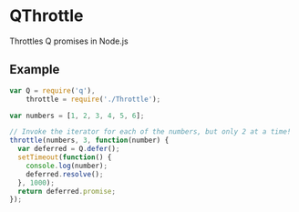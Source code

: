 QThrottle
=========

Throttles Q promises in Node.js


## Example

```javascript
var Q = require('q'),
    throttle = require('./Throttle');

var numbers = [1, 2, 3, 4, 5, 6];

// Invoke the iterator for each of the numbers, but only 2 at a time!
throttle(numbers, 3, function(number) {
  var deferred = Q.defer();
  setTimeout(function() {
    console.log(number);
    deferred.resolve();
  }, 1000);
  return deferred.promise;
});
```